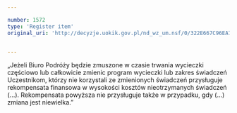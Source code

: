 ```yaml
---

number: 1572
type: 'Register item'
original_uri: 'http://decyzje.uokik.gov.pl/nd_wz_um.nsf/0/322E667C96EA75A7C125756A00441DFB?OpenDocument'


---
```


„Jeżeli Biuro Podróży będzie zmuszone w czasie trwania wycieczki częściowo lub całkowicie zmienic program wycieczki lub zakres świadczeń Uczestnikom, którzy nie korzystali ze zmienionych świadczeń przysługuje rekompensata finansowa w wysokości kosztów nieotrzymanych świadczeń (...). Rekompensata powyższa nie przysługuje także w przypadku, gdy (...) zmiana jest niewielka.”
